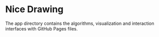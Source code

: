 # Nice Drawing
The app directory contains the algorithms, visualization and interaction interfaces with GitHub Pages files.
